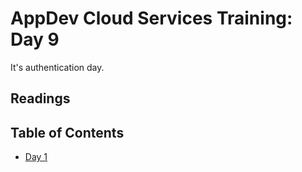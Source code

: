 # AppDev Cloud Services Training: Day 9

It's authentication day.

## Readings

## Table of Contents

* [Day 1][day1]

[day1]: https://github.com/GrinnellAppDev/cloud-services-training/TODO_ADD_DAY_ONE
